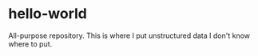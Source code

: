 # hello-world
All-purpose repository.
This is where I put unstructured data I don't know where to put.
